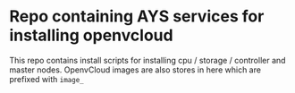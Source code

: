 # Repo containing AYS services for installing openvcloud

This repo contains install scripts for installing cpu / storage / controller and master nodes.
OpenvCloud images are also stores in here which are prefixed with `image_`
